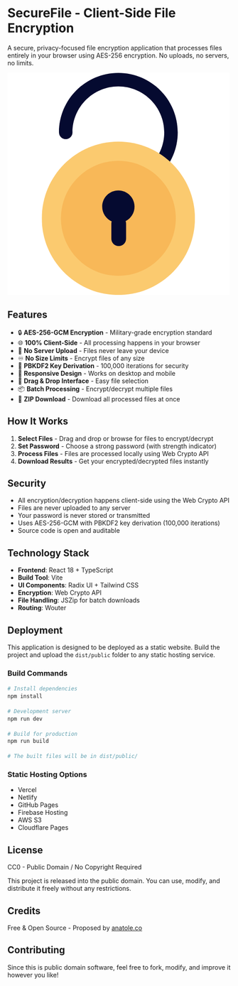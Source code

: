 # SecureFile - Client-Side File Encryption

A secure, privacy-focused file encryption application that processes files entirely in your browser using AES-256 encryption. No uploads, no servers, no limits.

![SecureFile Logo](attached_assets/encrypt_1753221068545.png)

## Features

- 🔒 **AES-256-GCM Encryption** - Military-grade encryption standard
- 🌐 **100% Client-Side** - All processing happens in your browser
- 🚫 **No Server Upload** - Files never leave your device
- ♾️ **No Size Limits** - Encrypt files of any size
- 🔑 **PBKDF2 Key Derivation** - 100,000 iterations for security
- 📱 **Responsive Design** - Works on desktop and mobile
- 🎯 **Drag & Drop Interface** - Easy file selection
- 📦 **Batch Processing** - Encrypt/decrypt multiple files
- 💾 **ZIP Download** - Download all processed files at once

## How It Works

1. **Select Files** - Drag and drop or browse for files to encrypt/decrypt
2. **Set Password** - Choose a strong password (with strength indicator)
3. **Process Files** - Files are processed locally using Web Crypto API
4. **Download Results** - Get your encrypted/decrypted files instantly

## Security

- All encryption/decryption happens client-side using the Web Crypto API
- Files are never uploaded to any server
- Your password is never stored or transmitted
- Uses AES-256-GCM with PBKDF2 key derivation (100,000 iterations)
- Source code is open and auditable

## Technology Stack

- **Frontend**: React 18 + TypeScript
- **Build Tool**: Vite
- **UI Components**: Radix UI + Tailwind CSS
- **Encryption**: Web Crypto API
- **File Handling**: JSZip for batch downloads
- **Routing**: Wouter

## Deployment

This application is designed to be deployed as a static website. Build the project and upload the `dist/public` folder to any static hosting service.

### Build Commands

```bash
# Install dependencies
npm install

# Development server
npm run dev

# Build for production
npm run build

# The built files will be in dist/public/
```

### Static Hosting Options

- Vercel
- Netlify  
- GitHub Pages
- Firebase Hosting
- AWS S3
- Cloudflare Pages

## License

CC0 - Public Domain / No Copyright Required

This project is released into the public domain. You can use, modify, and distribute it freely without any restrictions.

## Credits

Free & Open Source - Proposed by [anatole.co](https://anatole.co)

## Contributing

Since this is public domain software, feel free to fork, modify, and improve it however you like!